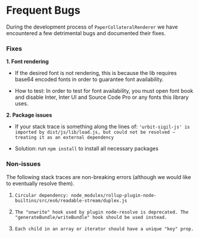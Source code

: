 # Frequent Bugs

During the development process of `PaperCollateralRenderer` we have encountered a few detrimental bugs and documented their fixes.

### Fixes

**1. Font rendering**

- If the desired font is not rendering, this is because the lib requires base64 encoded fonts in order to guarantee font availability.

- How to test: In order to test for font availability, you must open font book and disable Inter, Inter UI and Source Code Pro or any fonts this library uses.

**2. Package issues**

- If your stack trace is something along the lines of:
`'urbit-sigil-js' is imported by dist/js/lib/load.js, but could not be resolved – treating it as an external dependency`

- Solution: run `npm install` to install all necessary packages

### Non-issues

The following stack traces are non-breaking errors (although we would like to eventually resolve them).

1. `Circular dependency: node_modules/rollup-plugin-node-builtins/src/es6/readable-stream/duplex.js`

2. `The "onwrite" hook used by plugin node-resolve is deprecated. The "generateBundle/writeBundle" hook should be used instead.`

3. `Each child in an array or iterator should have a unique "key" prop.`
